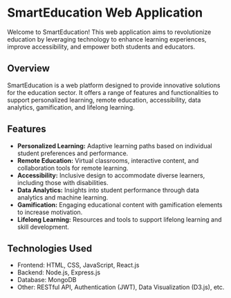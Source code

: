 # SmartEducation Web Application

Welcome to SmartEducation! This web application aims to revolutionize education by leveraging technology to enhance learning experiences, improve accessibility, and empower both students and educators.

## Overview

SmartEducation is a web platform designed to provide innovative solutions for the education sector. It offers a range of features and functionalities to support personalized learning, remote education, accessibility, data analytics, gamification, and lifelong learning.

## Features

- **Personalized Learning:** Adaptive learning paths based on individual student preferences and performance.
- **Remote Education:** Virtual classrooms, interactive content, and collaboration tools for remote learning.
- **Accessibility:** Inclusive design to accommodate diverse learners, including those with disabilities.
- **Data Analytics:** Insights into student performance through data analytics and machine learning.
- **Gamification:** Engaging educational content with gamification elements to increase motivation.
- **Lifelong Learning:** Resources and tools to support lifelong learning and skill development.

## Technologies Used

- Frontend: HTML, CSS, JavaScript, React.js
- Backend: Node.js, Express.js
- Database: MongoDB
- Other: RESTful API, Authentication (JWT), Data Visualization (D3.js), etc.
